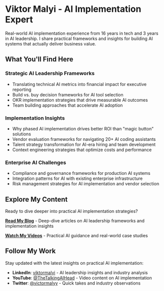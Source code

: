 # Viktor Malyi - AI Implementation Expert

Real-world AI implementation experience from 16 years in tech and 3 years in AI leadership. I share practical frameworks and insights for building AI systems that actually deliver business value.

## What You'll Find Here

### Strategic AI Leadership Frameworks
- Translating technical AI metrics into financial impact for executive reporting
- Build vs. buy decision frameworks for AI tool selection  
- OKR implementation strategies that drive measurable AI outcomes
- Team building approaches that accelerate AI adoption

### Implementation Insights
- Why phased AI implementation drives better ROI than "magic button" solutions
- Vendor evaluation frameworks for navigating 20+ AI coding assistants
- Talent strategy transformation for AI-era hiring and team development
- Context engineering strategies that optimize costs and performance

### Enterprise AI Challenges
- Compliance and governance frameworks for production AI systems
- Integration patterns for AI with existing enterprise infrastructure  
- Risk management strategies for AI implementation and vendor selection

## Explore My Content

Ready to dive deeper into practical AI implementation strategies?

**[Read My Blog](/blog/)** - Deep-dive articles on AI leadership frameworks and implementation insights

**[Watch My Videos](https://www.youtube.com/@TheTalkingAIHead)** - Practical AI guidance and real-world case studies

## Follow My Work

Stay updated with the latest insights on practical AI implementation:

- **LinkedIn**: [viktormalyi](https://de.linkedin.com/in/viktormalyi) - AI leadership insights and industry analysis
- **YouTube**: [@TheTalkingAIHead](https://www.youtube.com/@TheTalkingAIHead) - Video content on AI implementation
- **Twitter**: [@victormalyy](https://twitter.com/victormalyy) - Quick takes and industry observations